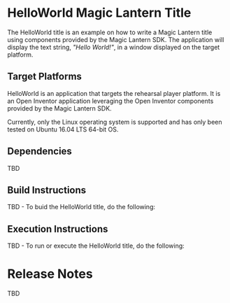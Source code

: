 HelloWorld Magic Lantern Title
==============================

The HelloWorld title is an example on how to write a Magic Lantern title using components provided by the Magic Lantern SDK. The application will display the text string, _"Hello World!"_, in a window displayed on the target platform.

## Target Platforms

HelloWorld is an application that targets the rehearsal player platform. It is an Open Inventor application leveraging the Open Inventor components provided by the Magic Lantern SDK.

Currently, only the Linux operating system is supported and has only been tested on Ubuntu 16.04 LTS 64-bit OS.

## Dependencies

TBD

## Build Instructions

TBD - To buid the HelloWorld title, do the following:

## Execution Instructions

TBD - To run or execute the HelloWorld title, do the following:

Release Notes
=============

TBD
